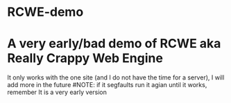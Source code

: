 # RCWE-demo
# A very early/bad demo of RCWE aka Really Crappy Web Engine
It only works with the one site (and I do not have the time for a server), I will add more in the future
#NOTE: if it segfaults run it agian until it works, remember It is a very early version
